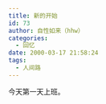 ```yaml
---
title: 新的开始
id: 73
author: 自性如来（hhw）
categories:
  - 回忆
date: 2000-03-17 21:58:24
tags:
  - 人间路
---
```


今天第一天上班。
